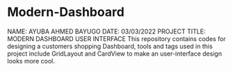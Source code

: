 # Modern-Dashboard
NAME: AYUBA AHMED BAYUGO
DATE: 03/03/2022
PROJECT TITLE: MODERN DASHBOARD USER INTERFACE
This repository contains codes for designing a customers shopping Dashboard, tools and tags used in this project include GridLayout and CardView to make an user-interface design looks more cool.
